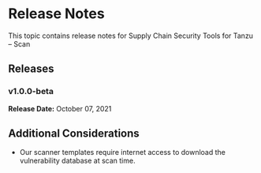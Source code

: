 # Release Notes

This topic contains release notes for Supply Chain Security Tools for Tanzu – Scan

## Releases

### v1.0.0-beta

**Release Date:** October 07, 2021

## Additional Considerations

* Our scanner templates require internet access to download the vulnerability database at scan time.